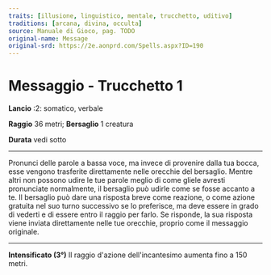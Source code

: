```yaml
---
traits: [illusione, linguistico, mentale, trucchetto, uditivo]
traditions: [arcana, divina, occulta]
source: Manuale di Gioco, pag. TODO
original-name: Message
original-srd: https://2e.aonprd.com/Spells.aspx?ID=190
---
```


# Messaggio - Trucchetto 1

**Lancio** :2: somatico, verbale

**Raggio** 36 metri; **Bersaglio** 1 creatura

**Durata** vedi sotto

---

Pronunci delle parole a bassa voce, ma invece di provenire dalla tua bocca, esse
vengono trasferite direttamente nelle orecchie del bersaglio. Mentre altri non
possono udire le tue parole meglio di come gliele avresti pronunciate
normalmente, il bersaglio può udirle come se fosse accanto a te. Il bersaglio
può dare una risposta breve come reazione, o come azione gratuita nel suo turno
successivo se lo preferisce, ma deve essere in grado di vederti e di essere
entro il raggio per farlo. Se risponde, la sua risposta viene inviata
direttamente nelle tue orecchie, proprio come il messaggio originale.

---

**Intensificato (3°)** Il raggio d'azione dell'incantesimo aumenta fino a 150
metri.
